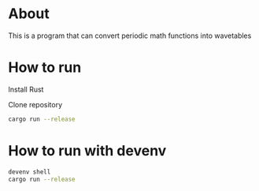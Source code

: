 # About

This is a program that can convert periodic math functions into wavetables

# How to run

Install Rust

Clone repository

```sh
cargo run --release
```

# How to run with devenv

```sh
devenv shell
cargo run --release
```
